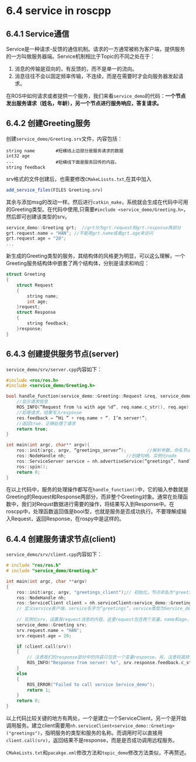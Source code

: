 # 6.4 service in roscpp
## 6.4.1 Service通信
Service是一种请求-反馈的通信机制。请求的一方通常被称为客户端，提供服务的一方叫做服务器端。Service机制相比于Topic的不同之处在于：
1. 消息的传输是双向的，有反馈的，而不是单一的流向。 
2. 消息往往不会以固定频率传输，不连续，而是在需要时才会向服务器发起请求。

在ROS中如何请求或者提供一个服务，我们来看`service_demo`的代码：**一个节点发出服务请求（姓名，年龄），另一个节点进行服务响应，答复请求。**

## 6.4.2 创建Greeting服务
创建`service_demo/Greeting.srv`文件，内容包括：
```
string name        #短横线上边部分是服务请求的数据
int32 age          
---                #短横线下面是服务回传的内容。
string feedback
```
srv格式的文件创建后，也需要修改`CMakeLissts.txt`,在其中加入
```cmake
add_service_files(FILES Greeting.srv)
```
其余与添加msg的改动一样。然后进行`catkin_make`，系统就会生成在代码中可用的Greeting类型。在代码中使用,只需要`#include <service_demo/Greeting.h>`，然后即可创建该类型的srv。
```cpp
service_demo::Greeting grt;  //grt分为grt.request和grt.response两部分
grt.request.name = "HAN"; //不能用grt.name或者grt.age来访问  
grt.request.age = "20";
...
```

新生成的Greeting类型的服务，其结构体的风格更为明显，可以这么理解，一个Greeting服务结构体中嵌套了两个结构体，分别是请求和响应：
```cpp
struct Greeting
{
    struct Request
    {
        string name;
        int age;
    }request;
    struct Response
    {
        string feedback;
    }response;
}
```

## 6.4.3 创建提供服务节点(server)
`service_demo/srv/server.cpp`内容如下：
```cpp
#include <ros/ros.h>
#include <service_demo/Greeting.h>

bool handle_function(service_demo::Greeting::Request &req, service_demo::Greeting::Response &res){
    //显示请求信息
    ROS_INFO(“Request from %s with age %d”, req.name.c_str(), req.age);
    //处理请求，结果写入response
    res.feedback = “Hi ” + req.name + “. I’m server!”;
    //返回true，正确处理了请求
    return true;
}

int main(int argc, char** argv){
    ros::init(argc, argv, “greetings_server”);        //解析参数，命名节点
    ros::NodeHandle nh;                       //创建句柄，实例化node
    ros::ServiceServer service = nh.advertiseService(“greetings”, handle_function);  //写明服务的处理函数
    ros::spin();
    return 0;
}
```
在以上代码中，服务的处理操作都写在`handle_function()`中，它的输入参数就是Greeting的Request和Response两部分，而非整个Greeting对象。通常在处理函数中，我们对Requst数据进行需要的操作，将结果写入到Response中。在roscpp中，处理函数返回值是bool型，也就是服务是否成功执行。不要理解成输入Request，返回Response，在rospy中是这样的。

## 6.4.4 创建服务请求节点(client)
`service_demo/srv/client.cpp`内容如下：
```cpp
# include "ros/ros.h"
# include "service_demo/Greeting.h"

int main(int argc, char **argv)
{
	ros::init(argc, argv, "greetings_client");// 初始化，节点命名为"greetings_client"
	ros::NodeHandle nh;
	ros::ServiceClient client = nh.serviceClient<service_demo::Greeting>("greetings");
	// 定义service客户端，service名字为“greetings”，service类型为Service_demo
	
	// 实例化srv，设置其request消息的内容，这里request包含两个变量，name和age，见Greeting.srv
	service_demo::Greeting srv;
	srv.request.name = "HAN";
	srv.request.age = 20;

	if (client.call(srv))
	{
		// 注意我们的response部分中的内容只包含一个变量response，另，注意将其转变成字符串
		ROS_INFO("Response from server: %s", srv.response.feedback.c_str());
	}
	else
	{
		ROS_ERROR("Failed to call service Service_demo");
		return 1;
	}
	return 0;
}
```
以上代码比较关键的地方有两处，一个是建立一个ServiceClient，另一个是开始调用服务。建立client需要用`nh.serviceClient<service_demo::Greeting>("greetings")`，指明服务的类型和服务的名称。而调用时可以直接用`client.call(srv)`，返回结果不是response，而是是否成功调用远程服务。

`CMakeLists.txt`和`pacakge.xml`修改方法和`topic_demo`修改方法类似，不再赘述。